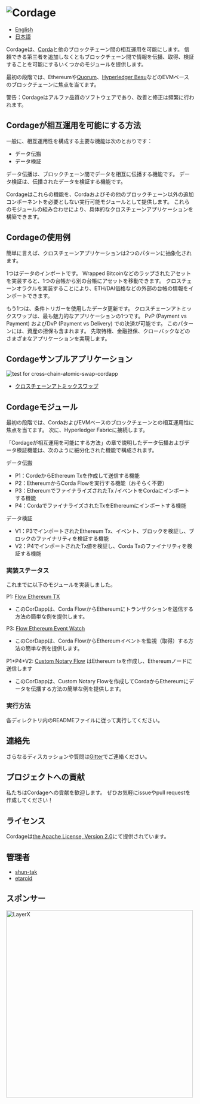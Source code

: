 # ![Cordage](https://layerxcom.github.io/cordage/images/cordage.png)

- [English](./README.md)
- [日本語](./README.ja.md)

Cordageは、[Corda](https://www.corda.net/)と他のブロックチェーン間の相互運用を可能にします。
信頼できる第三者を追加しなくともブロックチェーン間で情報を伝播、取得、検証することを可能にするいくつかのモジュールを提供します。

最初の段階では、Ethereumや[Quorum](https://www.goquorum.com/)、[Hyperledger Besu](https://www.hyperledger.org/use/besu)などのEVMベースのブロックチェーンに焦点を当てます。

警告：Cordageはアルファ品質のソフトウェアであり、改善と修正は頻繁に行われます。

## Cordageが相互運用を可能にする方法
一般に、相互運用性を構成する主要な機能は次のとおりです：

- データ伝搬
- データ検証

データ伝播は、ブロックチェーン間でデータを相互に伝播する機能です。
データ検証は、伝播されたデータを検証する機能です。

Cordageはこれらの機能を、Cordaおよびその他のブロックチェーン以外の追加コンポーネントを必要としない実行可能モジュールとして提供します。
これらのモジュールの組み合わせにより、具体的なクロスチェーンアプリケーションを構築できます。

## Cordageの使用例
簡単に言えば、クロスチェーンアプリケーションは2つのパターンに抽象化されます。

1つはデータのインポートです。
Wrapped Bitcoinなどのラップされたアセットを実装すると、1つの台帳から別の台帳にアセットを移動できます。
クロスチェーンオラクルを実装することにより、ETH/DAI価格などの外部の台帳の情報をインポートできます。

もう1つは、条件トリガーを使用したデータ更新です。
クロスチェーンアトミックスワップは、最も魅力的なアプリケーションの1つです。
PvP (Payment vs Payment) およびDvP (Payment vs Delivery) での決済が可能です。
このパターンには、資産の担保も含まれます。
先取特権、金融担保、クローバックなどのさまざまなアプリケーションを実現します。

## Cordageサンプルアプリケーション
![test for cross-chain-atomic-swap-cordapp](https://github.com/LayerXcom/cordage/workflows/test%20for%20cross-chain-atomic-swap-cordapp/badge.svg)

- [クロスチェーンアトミックスワップ](./cross-chain-atomic-swap-cordapp)

## Cordageモジュール
最初の段階では、CordaおよびEVMベースのブロックチェーンとの相互運用性に焦点を当てます。
次に、Hyperledger Fabricに接続します。

「Cordageが相互運用を可能にする方法」の章で説明したデータ伝播およびデータ検証機能は、次のように細分化された機能で構成されます。

データ伝搬
- P1：CordeからEthereum Txを作成して送信する機能
- P2：EthereumからCorda Flowを実行する機能（おそらく不要）
- P3：EthereumでファイナライズされたTx /イベントをCordaにインポートする機能
- P4：CordaでファイナライズされたTxをEthereumにインポートする機能

データ検証
- V1：P3でインポートされたEthereum Tx、イベント、ブロックを検証し、ブロックのファイナリティを検証する機能
- V2：P4でインポートされたTx値を検証し、Corda Txのファイナリティを検証する機能

### 実装ステータス
これまでに以下のモジュールを実装しました。

P1: [Flow Ethereum TX](./flow-ethereum-tx)
- このCorDappは、Corda FlowからEthereumにトランザクションを送信する方法の簡単な例を提供します。

P3: [Flow Ethereum Event Watch](./flow-ethereum-event-watch)
- このCorDappは、Corda FlowからEthereumイベントを監視（取得）する方法の簡単な例を提供します。

P1+P4+V2: [Custom Notary Flow](./custom-notary-flow) はEthereum txを作成し、Ethereumノードに送信します
- このCorDappは、Custom Notary Flowを作成してCordaからEthereumにデータを伝播する方法の簡単な例を提供します。

### 実行方法
各ディレクトリ内のREADMEファイルに従って実行してください。

## 連絡先
さらなるディスカッションや質問は[Gitter](https://gitter.im/LayerXcom/Cordage)でご連絡ください。

## プロジェクトへの貢献
私たちはCordageへの貢献を歓迎します。
ぜひお気軽にissueやpull requestを作成してください！

## ライセンス
Cordageは[the Apache License, Version 2.0](./LICENSE)にて提供されています。

## 管理者
- [shun-tak](https://github.com/shun-tak)
- [etaroid](https://github.com/etaroid)

## スポンサー
<a href="https://layerx.co.jp/en/"><img src="https://layerxcom.github.io/cordage/images/layerx.png" alt="LayerX" width="500"></a><br />
